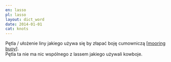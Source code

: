 ```yaml
---
en: lasso
pl: lasso
layout: dict_word
date: 2014-01-01
cat: knots
---
```


Pętla / ułożenie liny jakiego używa się by złapać boję cumowniczą [[mooring buoy](/dict/m/mooring-buoy/)].  
Pętla ta nie ma nic wspólnego z lassem jakiego używali kowboje.

<!-- TODO: rysunek -->